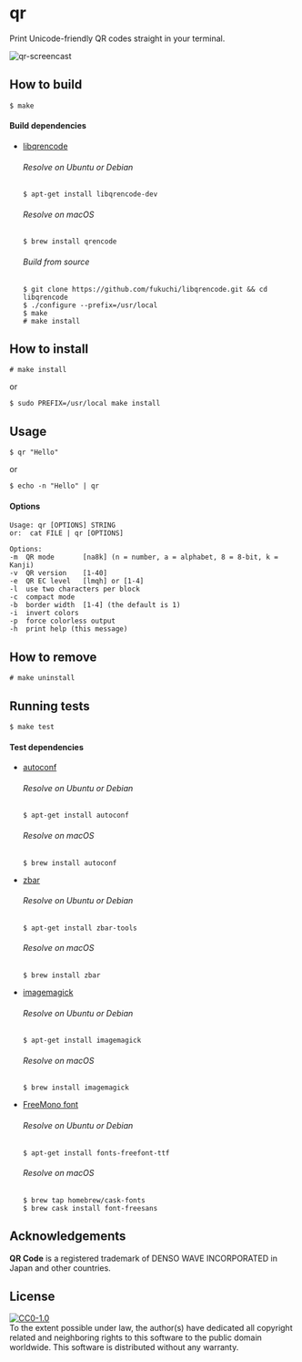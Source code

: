 # qr

Print Unicode-friendly QR codes straight in your terminal.

![qr-screencast](https://user-images.githubusercontent.com/1392048/47276020-47b04800-d582-11e8-9da0-b09d0c949720.gif)


## How to build

    $ make

#### Build dependencies
 - [libqrencode](https://github.com/fukuchi/libqrencode)
   ###### Resolve on Ubuntu or Debian
       $ apt-get install libqrencode-dev
   ###### Resolve on macOS
       $ brew install qrencode
   ###### Build from source
       $ git clone https://github.com/fukuchi/libqrencode.git && cd libqrencode
       $ ./configure --prefix=/usr/local
       $ make
       # make install


## How to install

    # make install
or

    $ sudo PREFIX=/usr/local make install


## Usage

    $ qr "Hello"
or

    $ echo -n "Hello" | qr

#### Options

    Usage: qr [OPTIONS] STRING
    or:  cat FILE | qr [OPTIONS]

    Options:
    -m  QR mode       [na8k] (n = number, a = alphabet, 8 = 8-bit, k = Kanji)
    -v  QR version    [1-40]
    -e  QR EC level   [lmqh] or [1-4]
    -l  use two characters per block
    -c  compact mode
    -b  border width  [1-4] (the default is 1)
    -i  invert colors
    -p  force colorless output
    -h  print help (this message)


## How to remove

    # make uninstall


## Running tests

    $ make test

#### Test dependencies
 - [autoconf](https://www.gnu.org/software/autoconf/autoconf.html)
   ###### Resolve on Ubuntu or Debian
       $ apt-get install autoconf
   ###### Resolve on macOS
       $ brew install autoconf
 - [zbar](http://zbar.sourceforge.net)
   ###### Resolve on Ubuntu or Debian
       $ apt-get install zbar-tools
   ###### Resolve on macOS
       $ brew install zbar
 - [imagemagick](https://www.imagemagick.org/script/index.php)
   ###### Resolve on Ubuntu or Debian
       $ apt-get install imagemagick
   ###### Resolve on macOS
       $ brew install imagemagick
 - [FreeMono font](https://en.wikipedia.org/wiki/GNU_FreeFont)
   ###### Resolve on Ubuntu or Debian
       $ apt-get install fonts-freefont-ttf
   ###### Resolve on macOS
       $ brew tap homebrew/cask-fonts
       $ brew cask install font-freesans


## Acknowledgements

**QR Code** is a registered trademark of DENSO WAVE INCORPORATED in Japan
and other countries.


## License

<a href="http://creativecommons.org/publicdomain/zero/1.0/">
    <img src="http://i.creativecommons.org/p/zero/1.0/88x31.png" alt="CC0-1.0" />
</a>
<br />
To the extent possible under law, the author(s) have dedicated all copyright related and neighboring rights to this software to the public domain worldwide.
This software is distributed without any warranty.

